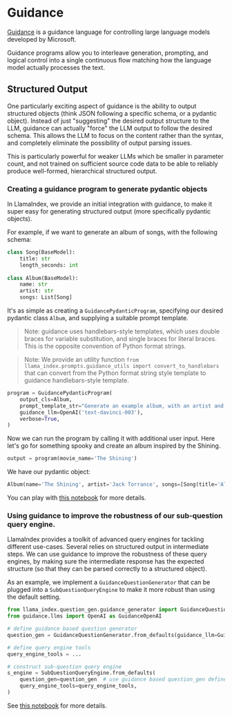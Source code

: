 
# Guidance

[Guidance](https://github.com/microsoft/guidance) is a guidance language for controlling large language models developed by Microsoft.

Guidance programs allow you to interleave generation, prompting, and logical control into a single continuous flow matching how the language model actually processes the text.

## Structured Output
One particularly exciting aspect of guidance is the ability to output structured objects (think JSON following a specific schema, or a pydantic object). Instead of just "suggesting" the desired output structure to the LLM, guidance can actually "force" the LLM output to follow the desired schema. This allows the LLM to focus on the content rather than the syntax, and completely eliminate the possibility of output parsing issues.

This is particularly powerful for weaker LLMs which be smaller in parameter count, and not trained on sufficient source code data to be able to reliably produce well-formed, hierarchical structured output.

### Creating a guidance program to generate pydantic objects 
In LlamaIndex, we provide an initial integration with guidance, to make it super easy for generating structured output (more specifically pydantic objects).

For example, if we want to generate an album of songs, with the following schema:

```python
class Song(BaseModel):
    title: str
    length_seconds: int
    
class Album(BaseModel):
    name: str
    artist: str
    songs: List[Song]
```

It's as simple as creating a `GuidancePydanticProgram`, specifying our desired pydantic class `Album`, 
and supplying a suitable prompt template.

> Note: guidance uses handlebars-style templates, which uses double braces for variable substitution, and single braces for literal braces. This is the opposite convention of Python format strings. 

> Note: We provide an utility function `from llama_index.prompts.guidance_utils import convert_to_handlebars` that can convert from the Python format string style template to guidance handlebars-style template.


```python
program = GuidancePydanticProgram(
    output_cls=Album, 
    prompt_template_str="Generate an example album, with an artist and a list of songs. Using the movie {{movie_name}} as inspiration",
    guidance_llm=OpenAI('text-davinci-003'),
    verbose=True,
)

```

Now we can run the program by calling it with additional user input. 
Here let's go for something spooky and create an album inspired by the Shining.
```python
output = program(movie_name='The Shining')
```

We have our pydantic object:
```python
Album(name='The Shining', artist='Jack Torrance', songs=[Song(title='All Work and No Play', length_seconds=180), Song(title='The Overlook Hotel', length_seconds=240), Song(title='The Shining', length_seconds=210)])
```

You can play with [this notebook](/docs/examples/output_parsing/guidance_pydantic_program.ipynb) for more details.

### Using guidance to improve the robustness of our sub-question query engine.
LlamaIndex provides a toolkit of advanced query engines for tackling different use-cases.
Several relies on structured output in intermediate steps.
We can use guidance to improve the robustness of these query engines, by making sure the
intermediate response has the expected structure (so that they can be parsed correctly to a structured object).

As an example, we implement a `GuidanceQuestionGenerator` that can be plugged into a `SubQuestionQueryEngine` to make it more robust than using the default setting.
```python
from llama_index.question_gen.guidance_generator import GuidanceQuestionGenerator
from guidance.llms import OpenAI as GuidanceOpenAI

# define guidance based question generator
question_gen = GuidanceQuestionGenerator.from_defaults(guidance_llm=GuidanceOpenAI('text-davinci-003'), verbose=False)

# define query engine tools
query_engine_tools = ...

# construct sub-question query engine
s_engine = SubQuestionQueryEngine.from_defaults(
    question_gen=question_gen  # use guidance based question_gen defined above
    query_engine_tools=query_engine_tools, 
)
```

See [this notebook](/docs/examples/output_parsing/guidance_sub_question.ipynb) for more details.






